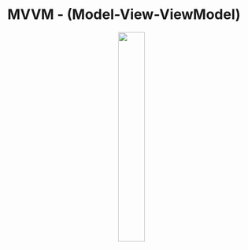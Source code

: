 # MVVM - (Model-View-ViewModel)

<p align="center" width="100%">
    <img width="33%" src="https://user-images.githubusercontent.com/59369881/222536910-810fb6c0-fc92-4192-a452-546f20267e0f.PNG">
</p>
